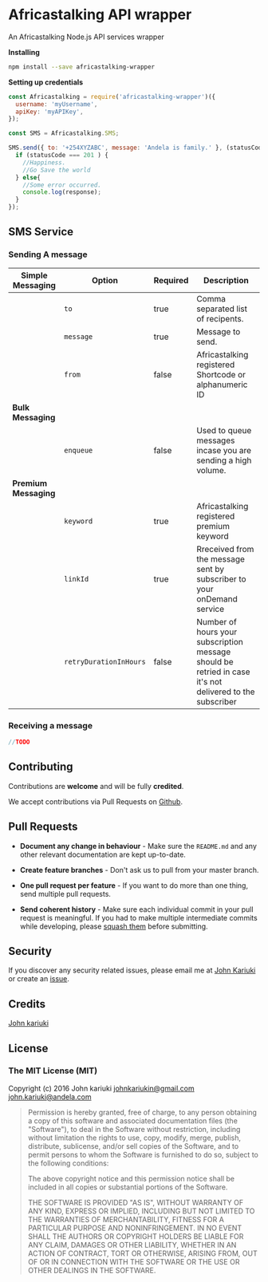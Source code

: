 # Africastalking API wrapper
An Africastalking Node.js API services wrapper

**Installing**
```bash
npm install --save africastalking-wrapper
```

**Setting up credentials**

```js
const Africastalking = require('africastalking-wrapper')({
  username: 'myUsername',
  apiKey: 'myAPIKey',
});

const SMS = Africastalking.SMS;

SMS.send({ to: '+254XYZABC', message: 'Andela is family.' }, (statusCode, response) => {
  if (statusCode === 201 ) {
    //Happiness.
    //Go Save the world
  } else{
    //Some error occurred.
    console.log(response);
  }
});
```

## SMS Service

### Sending A message

| Simple Messaging  	| Option               	| Required 	| Description                                                                                              	|
|-------------------	|----------------------	|----------	|----------------------------------------------------------------------------------------------------------	|
|                   	| `to`                   	| true     	| Comma separated list of recipents.                                                                       	|
|                   	| `message`              	| true     	| Message to send.                                                                                         	|
|                   	| `from`                 	| false    	| Africastalking registered Shortcode or alphanumeric ID                                                   	|
| **Bulk Messaging**    	|                      	|          	|                                                                                                          	|
|                   	| `enqueue`              	| false    	| Used to queue messages incase you are sending a high volume.                                             	|
| **Premium Messaging** 	|                      	|          	|                                                                                                          	|
|                   	| `keyword`              	| true     	| Africastalking registered premium keyword                                                                	|
|                   	| `linkId`               	| true     	| Rreceived from the message sent by subscriber to your onDemand service                                   	|
|                   	| `retryDurationInHours` 	| false    	| Number of hours your subscription message should be retried in case it's not delivered to the subscriber 	|

### Receiving a message
```js
//TODO
```

## Contributing

Contributions are **welcome** and will be fully **credited**.

We accept contributions via Pull Requests on [Github](https://github.com/johnkariuki/africastalking-api-wrapper).

## Pull Requests

- **Document any change in behaviour** - Make sure the `README.md` and any other relevant documentation are kept up-to-date.

- **Create feature branches** - Don't ask us to pull from your master branch.

- **One pull request per feature** - If you want to do more than one thing, send multiple pull requests.

- **Send coherent history** - Make sure each individual commit in your pull request is meaningful. If you had to make multiple intermediate commits while developing, please [squash them](http://www.git-scm.com/book/en/v2/Git-Tools-Rewriting-History#Changing-Multiple-Commit-Messages) before submitting.

## Security

If you discover any security related issues, please email me at [John Kariuki](johnkariukin@gmail.com) or create an [issue](https://github.com/johnkariuki/africastalking-api-wrapper/issues).

## Credits

[John kariuki](https://github.com/johnkariuki)

## License

### The MIT License (MIT)

Copyright (c) 2016 John kariuki <johnkariukin@gmail.com> <john.kariuki@andela.com>

> Permission is hereby granted, free of charge, to any person obtaining a copy
> of this software and associated documentation files (the "Software"), to deal
> in the Software without restriction, including without limitation the rights
> to use, copy, modify, merge, publish, distribute, sublicense, and/or sell
> copies of the Software, and to permit persons to whom the Software is
> furnished to do so, subject to the following conditions:
>
> The above copyright notice and this permission notice shall be included in
> all copies or substantial portions of the Software.
>
> THE SOFTWARE IS PROVIDED "AS IS", WITHOUT WARRANTY OF ANY KIND, EXPRESS OR
> IMPLIED, INCLUDING BUT NOT LIMITED TO THE WARRANTIES OF MERCHANTABILITY,
> FITNESS FOR A PARTICULAR PURPOSE AND NONINFRINGEMENT. IN NO EVENT SHALL THE
> AUTHORS OR COPYRIGHT HOLDERS BE LIABLE FOR ANY CLAIM, DAMAGES OR OTHER
> LIABILITY, WHETHER IN AN ACTION OF CONTRACT, TORT OR OTHERWISE, ARISING FROM,
> OUT OF OR IN CONNECTION WITH THE SOFTWARE OR THE USE OR OTHER DEALINGS IN
> THE SOFTWARE.
